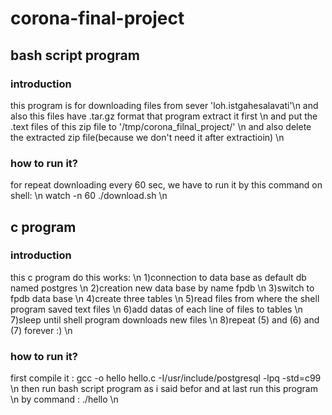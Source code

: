 # corona-final-project

##  bash script program

### introduction
this program is for downloading files from sever 'loh.istgahesalavati'\n
and also this files have .tar.gz format that program extract it first \n
and put the .text files of this zip file to '/tmp/corona_filnal_project/' \n
and also delete the extracted zip file(because we don't need it after extractioin) \n

### how to run it?
for repeat downloading every 60 sec, we have to run it by this command on shell: \n
watch -n 60 ./download.sh \n

##  c program

### introduction
this c program do this works: \n
1)connection to data base as default db named postgres \n
2)creation new data base by name fpdb \n
3)switch to fpdb data base \n
4)create three tables \n
5)read files from where the shell program saved text files \n
6)add datas of each line of files to tables \n
7)sleep until shell program downloads new files \n
8)repeat (5) and (6) and (7) forever :) \n

### how to run it?
first compile it : gcc -o hello hello.c -I/usr/include/postgresql -lpq -std=c99 \n
then run bash script program as i said befor and at last run this program \n
by  command : ./hello \n
